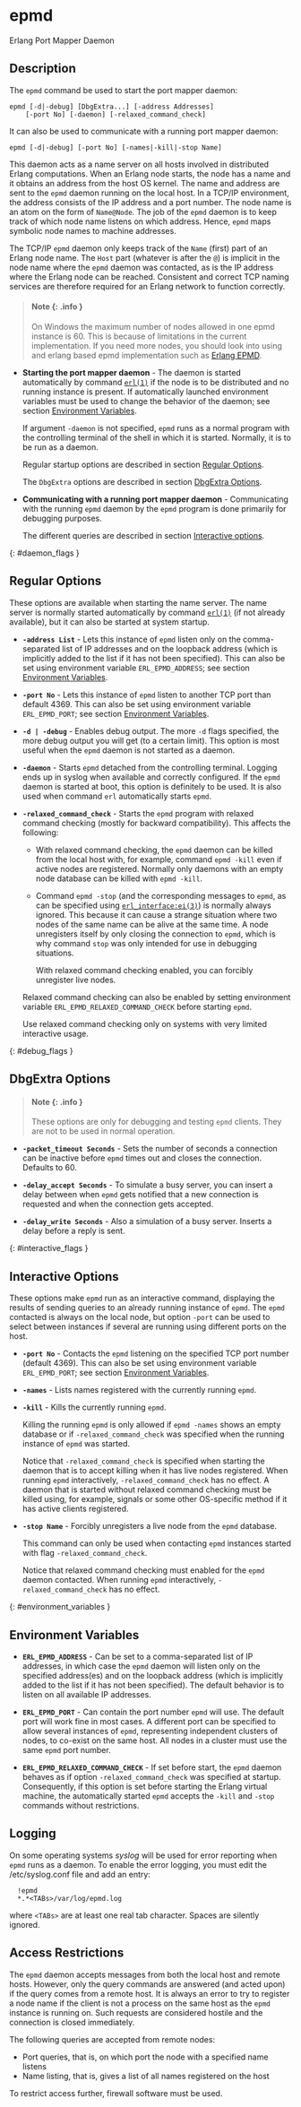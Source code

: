 <!--
%CopyrightBegin%

Copyright Ericsson AB 2023-2024. All Rights Reserved.

Licensed under the Apache License, Version 2.0 (the "License");
you may not use this file except in compliance with the License.
You may obtain a copy of the License at

    http://www.apache.org/licenses/LICENSE-2.0

Unless required by applicable law or agreed to in writing, software
distributed under the License is distributed on an "AS IS" BASIS,
WITHOUT WARRANTIES OR CONDITIONS OF ANY KIND, either express or implied.
See the License for the specific language governing permissions and
limitations under the License.

%CopyrightEnd%
-->
# epmd

Erlang Port Mapper Daemon

## Description

The `epmd` command be used to start the port mapper daemon:

```text
epmd [-d|-debug] [DbgExtra...] [-address Addresses]
    [-port No] [-daemon] [-relaxed_command_check]
```

It can also be used to communicate with a running port mapper daemon:


```text
epmd [-d|-debug] [-port No] [-names|-kill|-stop Name]
```


This daemon acts as a name server on all hosts involved in distributed Erlang
computations. When an Erlang node starts, the node has a name and it obtains an
address from the host OS kernel. The name and address are sent to the `epmd`
daemon running on the local host. In a TCP/IP environment, the address consists
of the IP address and a port number. The node name is an atom on the form of
`Name@Node`. The job of the `epmd` daemon is to keep track of which node name
listens on which address. Hence, `epmd` maps symbolic node names to machine
addresses.

The TCP/IP `epmd` daemon only keeps track of the `Name` (first) part of an
Erlang node name. The `Host` part (whatever is after the `@`) is implicit in the
node name where the `epmd` daemon was contacted, as is the IP address where the
Erlang node can be reached. Consistent and correct TCP naming services are
therefore required for an Erlang network to function correctly.

> #### Note {: .info }
>
> On Windows the maximum number of nodes allowed in one epmd instance is 60.
> This is because of limitations in the current implementation. If you need more
> nodes, you should look into using and erlang based epmd implementation such as
> [Erlang EPMD](https://github.com/erlang/epmd).

- **Starting the port mapper daemon** - The daemon is started automatically by
  command [`erl(1)`](erl_cmd.md) if the node is to be distributed and no running
  instance is present. If automatically launched environment variables must be
  used to change the behavior of the daemon; see section
  [Environment Variables](epmd_cmd.md#environment_variables).

  If argument `-daemon` is not specified, `epmd` runs as a normal program with
  the controlling terminal of the shell in which it is started. Normally, it is
  to be run as a daemon.

  Regular startup options are described in section
  [Regular Options](epmd_cmd.md#daemon_flags).

  The `DbgExtra` options are described in section
  [DbgExtra Options](epmd_cmd.md#debug_flags).

- **Communicating with a running port mapper daemon** - Communicating with the
  running `epmd` daemon by the `epmd` program is done primarily for debugging
  purposes.

  The different queries are described in section
  [Interactive options](epmd_cmd.md#interactive_flags).

[](){: #daemon_flags }

## Regular Options

These options are available when starting the name server. The name server is
normally started automatically by command [`erl(1)`](erl_cmd.md) (if not already
available), but it can also be started at system startup.

- **`-address List`** - Lets this instance of `epmd` listen only on the
  comma-separated list of IP addresses and on the loopback address (which is
  implicitly added to the list if it has not been specified). This can also be
  set using environment variable `ERL_EPMD_ADDRESS`; see section
  [Environment Variables](epmd_cmd.md#environment_variables).

- **`-port No`** - Lets this instance of `epmd` listen to another TCP port than
  default 4369. This can also be set using environment variable `ERL_EPMD_PORT`;
  see section [Environment Variables](epmd_cmd.md#environment_variables).

- **`-d | -debug`** - Enables debug output. The more `-d` flags specified, the
  more debug output you will get (to a certain limit). This option is most
  useful when the `epmd` daemon is not started as a daemon.

- **`-daemon`** - Starts `epmd` detached from the controlling terminal. Logging
  ends up in syslog when available and correctly configured. If the `epmd`
  daemon is started at boot, this option is definitely to be used. It is also
  used when command `erl` automatically starts `epmd`.

- **`-relaxed_command_check`** - Starts the `epmd` program with relaxed command
  checking (mostly for backward compatibility). This affects the following:

  - With relaxed command checking, the `epmd` daemon can be killed from the
    local host with, for example, command `epmd -kill` even if active nodes are
    registered. Normally only daemons with an empty node database can be killed
    with `epmd -kill`.
  - Command `epmd -stop` (and the corresponding messages to `epmd`, as can be
    specified using [`erl_interface:ei(3)`](`e:erl_interface:ei.md`)) is
    normally always ignored. This because it can cause a strange situation where
    two nodes of the same name can be alive at the same time. A node unregisters
    itself by only closing the connection to `epmd`, which is why command `stop`
    was only intended for use in debugging situations.

    With relaxed command checking enabled, you can forcibly unregister live
    nodes.

  Relaxed command checking can also be enabled by setting environment variable
  `ERL_EPMD_RELAXED_COMMAND_CHECK` before starting `epmd`.

  Use relaxed command checking only on systems with very limited interactive
  usage.

[](){: #debug_flags }

## DbgExtra Options

> #### Note {: .info }
>
> These options are only for debugging and testing `epmd` clients. They are not
> to be used in normal operation.

- **`-packet_timeout Seconds`** - Sets the number of seconds a connection can be
  inactive before `epmd` times out and closes the connection. Defaults to 60.

- **`-delay_accept Seconds`** - To simulate a busy server, you can insert a
  delay between when `epmd` gets notified that a new connection is requested and
  when the connection gets accepted.

- **`-delay_write Seconds`** - Also a simulation of a busy server. Inserts a
  delay before a reply is sent.

[](){: #interactive_flags }

## Interactive Options

These options make `epmd` run as an interactive command, displaying the results
of sending queries to an already running instance of `epmd`. The `epmd`
contacted is always on the local node, but option `-port` can be used to select
between instances if several are running using different ports on the host.

- **`-port No`** - Contacts the `epmd` listening on the specified TCP port
  number (default 4369). This can also be set using environment variable
  `ERL_EPMD_PORT`; see section
  [Environment Variables](epmd_cmd.md#environment_variables).

- **`-names`** - Lists names registered with the currently running `epmd`.

- **`-kill`** - Kills the currently running `epmd`.

  Killing the running `epmd` is only allowed if `epmd -names` shows an empty
  database or if `-relaxed_command_check` was specified when the running
  instance of `epmd` was started.

  Notice that `-relaxed_command_check` is specified when starting the daemon
  that is to accept killing when it has live nodes registered. When running
  `epmd` interactively, `-relaxed_command_check` has no effect. A daemon that is
  started without relaxed command checking must be killed using, for example,
  signals or some other OS-specific method if it has active clients registered.

- **`-stop Name`** - Forcibly unregisters a live node from the `epmd` database.

  This command can only be used when contacting `epmd` instances started with
  flag `-relaxed_command_check`.

  Notice that relaxed command checking must enabled for the `epmd` daemon
  contacted. When running `epmd` interactively, `-relaxed_command_check` has no
  effect.

[](){: #environment_variables }

## Environment Variables

- **`ERL_EPMD_ADDRESS`** - Can be set to a comma-separated list of IP addresses,
  in which case the `epmd` daemon will listen only on the specified address(es)
  and on the loopback address (which is implicitly added to the list if it has
  not been specified). The default behavior is to listen on all available IP
  addresses.

- **`ERL_EPMD_PORT`** - Can contain the port number `epmd` will use. The default
  port will work fine in most cases. A different port can be specified to allow
  several instances of `epmd`, representing independent clusters of nodes, to
  co-exist on the same host. All nodes in a cluster must use the same `epmd`
  port number.

- **`ERL_EPMD_RELAXED_COMMAND_CHECK`** - If set before start, the `epmd` daemon
  behaves as if option `-relaxed_command_check` was specified at startup.
  Consequently, if this option is set before starting the Erlang virtual
  machine, the automatically started `epmd` accepts the `-kill` and `-stop`
  commands without restrictions.

## Logging

On some operating systems _syslog_ will be used for error reporting when `epmd`
runs as a daemon. To enable the error logging, you must edit the
/etc/syslog.conf file and add an entry:

```text
  !epmd
  *.*<TABs>/var/log/epmd.log
```

where `<TABs>` are at least one real tab character. Spaces are silently ignored.

## Access Restrictions

The `epmd` daemon accepts messages from both the local host and remote hosts.
However, only the query commands are answered (and acted upon) if the query
comes from a remote host. It is always an error to try to register a node name
if the client is not a process on the same host as the `epmd` instance is
running on. Such requests are considered hostile and the connection is closed
immediately.

The following queries are accepted from remote nodes:

- Port queries, that is, on which port the node with a specified name listens
- Name listing, that is, gives a list of all names registered on the host

To restrict access further, firewall software must be used.
